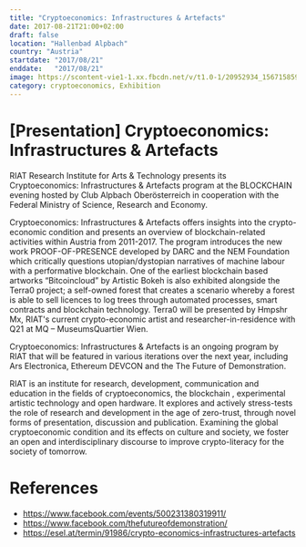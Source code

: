 ```yaml
---
title: "Cryptoeconomics: Infrastructures & Artefacts"
date: 2017-08-21T21:00+02:00
draft: false
location: "Hallenbad Alpbach"
country: "Austria"
startdate: "2017/08/21"
enddate:   "2017/08/21"
image: https://scontent-vie1-1.xx.fbcdn.net/v/t1.0-1/20952934_1567158593346771_7438742267180585978_n.png?_nc_cat=101&_nc_sid=dbb9e7&_nc_ohc=FdvoOmfXeM0AX-uhlzO&_nc_ht=scontent-vie1-1.xx&oh=112bec53ff3127beed3e5f20a7e769a0&oe=5F89506E
category: cryptoeconomics, Exhibition
---
```


# [Presentation] Cryptoeconomics: Infrastructures & Artefacts

RIAT Research Institute for Arts & Technology presents its Cryptoeconomics: Infrastructures & Artefacts program at the BLOCKCHAIN evening hosted by Club Alpbach Oberösterreich in cooperation with the Federal Ministry of Science, Research and Economy.

Cryptoeconomics: Infrastructures & Artefacts offers insights into the crypto-economic condition and presents an overview of blockchain-related activities within Austria from 2011-2017. The program introduces the new work PROOF-OF-PRESENCE developed by DARC and the NEM Foundation which critically questions utopian/dystopian narratives of machine labour with a performative blockchain. One of the earliest blockchain based artworks “Bitcoincloud” by Artistic Bokeh is also exhibited alongside the Terra0 project; a self-owned forest that creates a scenario whereby a forest is able to sell licences to log trees through automated processes, smart contracts and blockchain technology. Terra0 will be presented by Hmpshr Mx, RIAT's current crypto-economic artist and researcher-in-residence with Q21 at MQ – MuseumsQuartier Wien.

Cryptoeconomics: Infrastructures & Artefacts is an ongoing program by RIAT that will be featured in various iterations over the next year, including Ars Electronica, Ethereum DEVCON and the The Future of Demonstration.

RIAT is an institute for research, development, communication and education in the fields of cryptoeconomics, the blockchain , experimental artistic technology and open hardware. It explores and actively stress-tests the role of research and development in the age of zero-trust, through novel forms of presentation, discussion and publication. Examining the global cryptoeconomic condition and its effects on culture and society, we foster an open and interdisciplinary discourse to improve crypto-literacy for the society of tomorrow.

# References
* https://www.facebook.com/events/500231380319911/
* https://www.facebook.com/thefutureofdemonstration/
* https://esel.at/termin/91986/crypto-economics-infrastructures-artefacts
